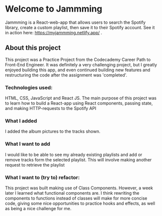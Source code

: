 # Welcome to Jammming

Jammming is a React-web-app that allows users to search the Spotify library, create a custom playlist, then save it to their Spotify account.
See it in action here: https://myjammming.netlify.app/ .

## About this project

This project was a Practice Project from the Codecademy Career Path to Front-End Engineer. It was definitely a very challenging project, but I greatly enjoyed building this app, and even continued building new features and restructuring the code after the assignment was 'completed'.

### Technologies used:

HTML, CSS, JavaScript and React JS. 
The main purpose of this project was to learn how to build a React-app using React components, passing state, and making HTTP-requests to the Spotify API

### What I added

I added the album pictures to the tracks shown.

### What I want to add

I would like to be able to see my already existing playlists and add or remove tracks form the selected playlist. This will involve making another request to retrieve the playlist

### What I want to (try to) refactor:

This project was built making use of Class Components. However, a week later I learned what functional components are. I think rewriting the components to functions instead of classes will make for more concise code, giving some nice opportunities to practice hooks and effects, as well as being a nice challenge for me.


